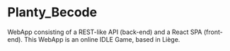 # Planty_Becode
WebApp consisting of a REST-like API (back-end) and a React SPA (front-end). This WebApp is an online IDLE Game, based in Liège.

